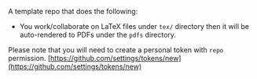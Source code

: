 A template repo that does the following:
- You work/collaborate on LaTeX files under `tex/` directory then it will be auto-rendered to PDFs under the `pdfs` directory.


Please note that you will need to create a personal token with `repo` permission. [https://github.com/settings/tokens/new](https://github.com/settings/tokens/new)
